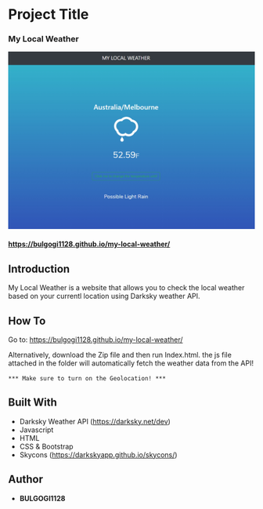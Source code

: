 # Project Title

### My Local Weather

![alt text](https://github.com/bulgogi1128/my-local-weather/blob/master/myweather.jpg)


#### https://bulgogi1128.github.io/my-local-weather/

## Introduction

My Local Weather is a website that allows you to check the local weather based on your currentl location using Darksky weather API.  


## How To

Go to: https://bulgogi1128.github.io/my-local-weather/

Alternatively, download the Zip file and then run Index.html. the js file attached in the folder will automatically fetch the weather data from the API!

```
*** Make sure to turn on the Geolocation! ***
```


## Built With

* Darksky Weather API (https://darksky.net/dev)
* Javascript
* HTML
* CSS & Bootstrap
* Skycons (https://darkskyapp.github.io/skycons/)



## Author

* **BULGOGI1128** 
